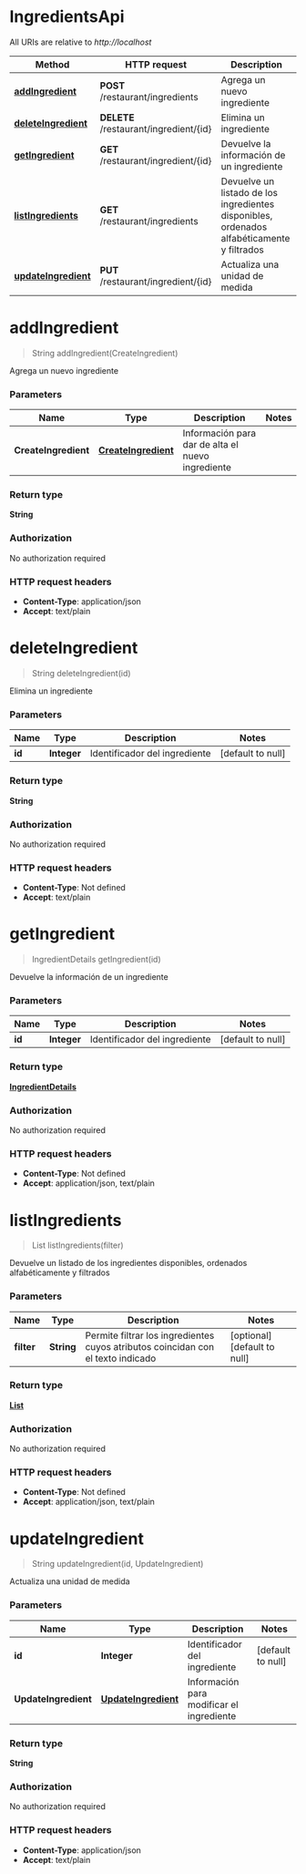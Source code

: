 # IngredientsApi

All URIs are relative to *http://localhost*

| Method | HTTP request | Description |
|------------- | ------------- | -------------|
| [**addIngredient**](IngredientsApi.md#addIngredient) | **POST** /restaurant/ingredients | Agrega un nuevo ingrediente |
| [**deleteIngredient**](IngredientsApi.md#deleteIngredient) | **DELETE** /restaurant/ingredient/{id} | Elimina un ingrediente |
| [**getIngredient**](IngredientsApi.md#getIngredient) | **GET** /restaurant/ingredient/{id} | Devuelve la información de un ingrediente |
| [**listIngredients**](IngredientsApi.md#listIngredients) | **GET** /restaurant/ingredients | Devuelve un listado de los ingredientes disponibles, ordenados alfabéticamente y filtrados |
| [**updateIngredient**](IngredientsApi.md#updateIngredient) | **PUT** /restaurant/ingredient/{id} | Actualiza una unidad de medida |


<a name="addIngredient"></a>
# **addIngredient**
> String addIngredient(CreateIngredient)

Agrega un nuevo ingrediente

### Parameters

|Name | Type | Description  | Notes |
|------------- | ------------- | ------------- | -------------|
| **CreateIngredient** | [**CreateIngredient**](../Models/CreateIngredient.md)| Información para dar de alta el nuevo ingrediente | |

### Return type

**String**

### Authorization

No authorization required

### HTTP request headers

- **Content-Type**: application/json
- **Accept**: text/plain

<a name="deleteIngredient"></a>
# **deleteIngredient**
> String deleteIngredient(id)

Elimina un ingrediente

### Parameters

|Name | Type | Description  | Notes |
|------------- | ------------- | ------------- | -------------|
| **id** | **Integer**| Identificador del ingrediente | [default to null] |

### Return type

**String**

### Authorization

No authorization required

### HTTP request headers

- **Content-Type**: Not defined
- **Accept**: text/plain

<a name="getIngredient"></a>
# **getIngredient**
> IngredientDetails getIngredient(id)

Devuelve la información de un ingrediente

### Parameters

|Name | Type | Description  | Notes |
|------------- | ------------- | ------------- | -------------|
| **id** | **Integer**| Identificador del ingrediente | [default to null] |

### Return type

[**IngredientDetails**](../Models/IngredientDetails.md)

### Authorization

No authorization required

### HTTP request headers

- **Content-Type**: Not defined
- **Accept**: application/json, text/plain

<a name="listIngredients"></a>
# **listIngredients**
> List listIngredients(filter)

Devuelve un listado de los ingredientes disponibles, ordenados alfabéticamente y filtrados

### Parameters

|Name | Type | Description  | Notes |
|------------- | ------------- | ------------- | -------------|
| **filter** | **String**| Permite filtrar los ingredientes cuyos atributos coincidan con el texto indicado | [optional] [default to null] |

### Return type

[**List**](../Models/Ingredient.md)

### Authorization

No authorization required

### HTTP request headers

- **Content-Type**: Not defined
- **Accept**: application/json, text/plain

<a name="updateIngredient"></a>
# **updateIngredient**
> String updateIngredient(id, UpdateIngredient)

Actualiza una unidad de medida

### Parameters

|Name | Type | Description  | Notes |
|------------- | ------------- | ------------- | -------------|
| **id** | **Integer**| Identificador del ingrediente | [default to null] |
| **UpdateIngredient** | [**UpdateIngredient**](../Models/UpdateIngredient.md)| Información para modificar el ingrediente | |

### Return type

**String**

### Authorization

No authorization required

### HTTP request headers

- **Content-Type**: application/json
- **Accept**: text/plain

